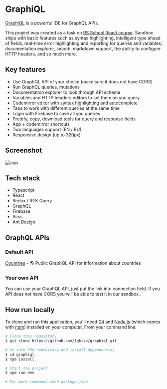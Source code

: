 # GraphiQL

[GraphiQL](https://graphiql-sandbox.web.app/) is a powerful IDE for GraphQL APIs.

This project was created as a task on [RS School React course](https://rs.school/react/). Sandbox ships with basic features such as syntax highlighting, intelligent type ahead of fields, real-time error highlighting and reporting for queries and variables, documentation explorer, search, markdown support, the ability to configure HTTP headers, and so much more.

## Key features

- Use GraphQL API of your choice (make sure it does not have CORS)
- Run GraphQL queries, mutations
- Documentation explorer to look through API schema
- Variables and HTTP headers editors to set them on you query
- Codemirror editor with syntax highlighting and autocomplete
- Tabs to work with different queries at the same time
- Login with Firebase to save all you queries
- Prettify, copy, download tools for query and response fields
- App + codemirror shortcuts
- Two languages support (EN / RU)
- Responsive design (up to 320px)

## Screenshot
![app](https://github.com/lgklsv/graphiql/assets/101424508/67a95395-7852-405a-8f39-242b49c7ec25)


## Tech stack

- Typescript
- React
- Redux / RTK Query
- GraphQL
- Firebase
- Scss
- Ant Design

## GraphQL APIs

### Default API

[Countries](https://github.com/trevorblades/countries) - 🌎 Public GraphQL API for information about countries

### Your own API

You can use your GraphQL API, just put the link into connection field. If you API does not have CORS you will be able to test it in our sandbox.

## How run locally

To clone and run this application, you'll need [Git](https://git-scm.com) and [Node.js](https://nodejs.org/en/download/) (which comes with [npm](http://npmjs.com)) installed on your computer. From your command line:

```bash
# Clone this repository
$ git clone https://github.com/lgklsv/graphiql.git

# Go into the repository and install dependencies
$ cd graphiql
$ npm install

# Start the project
$ npm run dev

# For more commands read package.json
```
